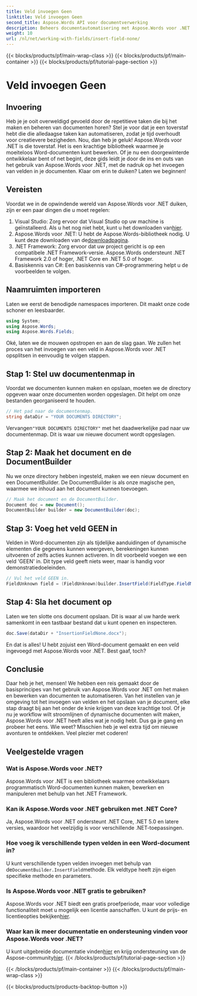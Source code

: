 ```yaml
---
title: Veld invoegen Geen
linktitle: Veld invoegen Geen
second_title: Aspose.Words API voor documentverwerking
description: Beheers documentautomatisering met Aspose.Words voor .NET. Leer hoe u stapsgewijs velden invoegt en uw workflow stroomlijnt. Perfect voor ontwikkelaars van alle niveaus.
weight: 10
url: /nl/net/working-with-fields/insert-field-none/
---
```


{{< blocks/products/pf/main-wrap-class >}}
{{< blocks/products/pf/main-container >}}
{{< blocks/products/pf/tutorial-page-section >}}

# Veld invoegen Geen

## Invoering

Heb je je ooit overweldigd gevoeld door de repetitieve taken die bij het maken en beheren van documenten horen? Stel je voor dat je een toverstaf hebt die die alledaagse taken kan automatiseren, zodat je tijd overhoudt voor creatievere bezigheden. Nou, dan heb je geluk! Aspose.Words voor .NET is die toverstaf. Het is een krachtige bibliotheek waarmee je moeiteloos Word-documenten kunt bewerken. Of je nu een doorgewinterde ontwikkelaar bent of net begint, deze gids leidt je door de ins en outs van het gebruik van Aspose.Words voor .NET, met de nadruk op het invoegen van velden in je documenten. Klaar om erin te duiken? Laten we beginnen!

## Vereisten

Voordat we in de opwindende wereld van Aspose.Words voor .NET duiken, zijn er een paar dingen die u moet regelen:

1.  Visual Studio: Zorg ervoor dat Visual Studio op uw machine is geïnstalleerd. Als u het nog niet hebt, kunt u het downloaden van[hier](https://visualstudio.microsoft.com/downloads/).
2.  Aspose.Words voor .NET: U hebt de Aspose.Words-bibliotheek nodig. U kunt deze downloaden van de[downloadpagina](https://releases.aspose.com/words/net/).
3. .NET Framework: Zorg ervoor dat uw project gericht is op een compatibele .NET Framework-versie. Aspose.Words ondersteunt .NET Framework 2.0 of hoger, .NET Core en .NET 5.0 of hoger.
4. Basiskennis van C#: Een basiskennis van C#-programmering helpt u de voorbeelden te volgen.

## Naamruimten importeren

Laten we eerst de benodigde namespaces importeren. Dit maakt onze code schoner en leesbaarder.

```csharp
using System;
using Aspose.Words;
using Aspose.Words.Fields;
```

Oké, laten we de mouwen opstropen en aan de slag gaan. We zullen het proces van het invoegen van een veld in Aspose.Words voor .NET opsplitsen in eenvoudig te volgen stappen.

## Stap 1: Stel uw documentenmap in

Voordat we documenten kunnen maken en opslaan, moeten we de directory opgeven waar onze documenten worden opgeslagen. Dit helpt om onze bestanden georganiseerd te houden.

```csharp
// Het pad naar de documentenmap.
string dataDir = "YOUR DOCUMENTS DIRECTORY";
```

 Vervangen`"YOUR DOCUMENTS DIRECTORY"` met het daadwerkelijke pad naar uw documentenmap. Dit is waar uw nieuwe document wordt opgeslagen.

## Stap 2: Maak het document en de DocumentBuilder

Nu we onze directory hebben ingesteld, maken we een nieuw document en een DocumentBuilder. De DocumentBuilder is als onze magische pen, waarmee we inhoud aan het document kunnen toevoegen.

```csharp
// Maak het document en de DocumentBuilder.
Document doc = new Document();
DocumentBuilder builder = new DocumentBuilder(doc);
```

## Stap 3: Voeg het veld GEEN in

Velden in Word-documenten zijn als tijdelijke aanduidingen of dynamische elementen die gegevens kunnen weergeven, berekeningen kunnen uitvoeren of zelfs acties kunnen activeren. In dit voorbeeld voegen we een veld 'GEEN' in. Dit type veld geeft niets weer, maar is handig voor demonstratiedoeleinden.

```csharp
// Vul het veld GEEN in.
FieldUnknown field = (FieldUnknown)builder.InsertField(FieldType.FieldNone, false);
```

## Stap 4: Sla het document op

Laten we ten slotte ons document opslaan. Dit is waar al uw harde werk samenkomt in een tastbaar bestand dat u kunt openen en inspecteren.

```csharp
doc.Save(dataDir + "InsertionFieldNone.docx");
```

En dat is alles! U hebt zojuist een Word-document gemaakt en een veld ingevoegd met Aspose.Words voor .NET. Best gaaf, toch?

## Conclusie

Daar heb je het, mensen! We hebben een reis gemaakt door de basisprincipes van het gebruik van Aspose.Words voor .NET om het maken en bewerken van documenten te automatiseren. Van het instellen van je omgeving tot het invoegen van velden en het opslaan van je document, elke stap draagt bij aan het onder de knie krijgen van deze krachtige tool. Of je nu je workflow wilt stroomlijnen of dynamische documenten wilt maken, Aspose.Words voor .NET heeft alles wat je nodig hebt. Dus ga je gang en probeer het eens. Wie weet? Misschien heb je wel extra tijd om nieuwe avonturen te ontdekken. Veel plezier met coderen!

## Veelgestelde vragen

### Wat is Aspose.Words voor .NET?
Aspose.Words voor .NET is een bibliotheek waarmee ontwikkelaars programmatisch Word-documenten kunnen maken, bewerken en manipuleren met behulp van het .NET Framework.

### Kan ik Aspose.Words voor .NET gebruiken met .NET Core?
Ja, Aspose.Words voor .NET ondersteunt .NET Core, .NET 5.0 en latere versies, waardoor het veelzijdig is voor verschillende .NET-toepassingen.

### Hoe voeg ik verschillende typen velden in een Word-document in?
 U kunt verschillende typen velden invoegen met behulp van de`DocumentBuilder.InsertField`methode. Elk veldtype heeft zijn eigen specifieke methode en parameters.

### Is Aspose.Words voor .NET gratis te gebruiken?
 Aspose.Words voor .NET biedt een gratis proefperiode, maar voor volledige functionaliteit moet u mogelijk een licentie aanschaffen. U kunt de prijs- en licentieopties bekijken[hier](https://purchase.aspose.com/buy).

### Waar kan ik meer documentatie en ondersteuning vinden voor Aspose.Words voor .NET?
 U kunt uitgebreide documentatie vinden[hier](https://reference.aspose.com/words/net/) en krijg ondersteuning van de Aspose-community[hier](https://forum.aspose.com/c/words/8).
{{< /blocks/products/pf/tutorial-page-section >}}

{{< /blocks/products/pf/main-container >}}
{{< /blocks/products/pf/main-wrap-class >}}

{{< blocks/products/products-backtop-button >}}
